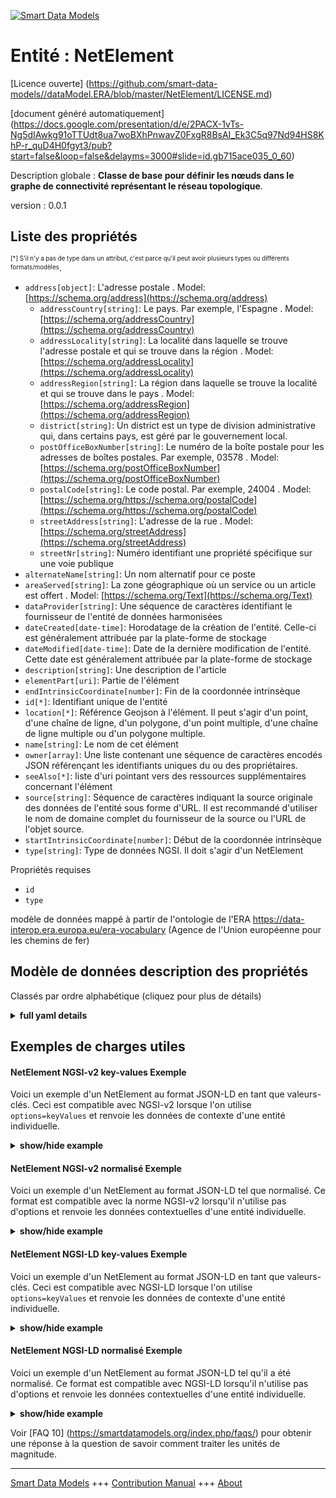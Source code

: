 <!-- 10-Header -->  
[![Smart Data Models](https://smartdatamodels.org/wp-content/uploads/2022/01/SmartDataModels_logo.png "Logo")](https://smartdatamodels.org)  
Entité : NetElement  
===================<!-- /10-Header -->  
<!-- 15-License -->  
[Licence ouverte] (https://github.com/smart-data-models//dataModel.ERA/blob/master/NetElement/LICENSE.md)  
[document généré automatiquement] (https://docs.google.com/presentation/d/e/2PACX-1vTs-Ng5dIAwkg91oTTUdt8ua7woBXhPnwavZ0FxgR8BsAI_Ek3C5q97Nd94HS8KhP-r_quD4H0fgyt3/pub?start=false&loop=false&delayms=3000#slide=id.gb715ace035_0_60)  
<!-- /15-License -->  
<!-- 20-Description -->  
Description globale : **Classe de base pour définir les nœuds dans le graphe de connectivité représentant le réseau topologique**.  
version : 0.0.1  
<!-- /20-Description -->  
<!-- 30-PropertiesList -->  

## Liste des propriétés  

<sup><sub>[*] S'il n'y a pas de type dans un attribut, c'est parce qu'il peut avoir plusieurs types ou différents formats/modèles</sub></sup>.  
- `address[object]`: L'adresse postale  . Model: [https://schema.org/address](https://schema.org/address)	- `addressCountry[string]`: Le pays. Par exemple, l'Espagne  . Model: [https://schema.org/addressCountry](https://schema.org/addressCountry)  
	- `addressLocality[string]`: La localité dans laquelle se trouve l'adresse postale et qui se trouve dans la région  . Model: [https://schema.org/addressLocality](https://schema.org/addressLocality)  
	- `addressRegion[string]`: La région dans laquelle se trouve la localité et qui se trouve dans le pays  . Model: [https://schema.org/addressRegion](https://schema.org/addressRegion)  
	- `district[string]`: Un district est un type de division administrative qui, dans certains pays, est géré par le gouvernement local.    
	- `postOfficeBoxNumber[string]`: Le numéro de la boîte postale pour les adresses de boîtes postales. Par exemple, 03578  . Model: [https://schema.org/postOfficeBoxNumber](https://schema.org/postOfficeBoxNumber)  
	- `postalCode[string]`: Le code postal. Par exemple, 24004  . Model: [https://schema.org/https://schema.org/postalCode](https://schema.org/https://schema.org/postalCode)  
	- `streetAddress[string]`: L'adresse de la rue  . Model: [https://schema.org/streetAddress](https://schema.org/streetAddress)  
	- `streetNr[string]`: Numéro identifiant une propriété spécifique sur une voie publique    
- `alternateName[string]`: Un nom alternatif pour ce poste  - `areaServed[string]`: La zone géographique où un service ou un article est offert  . Model: [https://schema.org/Text](https://schema.org/Text)- `dataProvider[string]`: Une séquence de caractères identifiant le fournisseur de l'entité de données harmonisées  - `dateCreated[date-time]`: Horodatage de la création de l'entité. Celle-ci est généralement attribuée par la plate-forme de stockage  - `dateModified[date-time]`: Date de la dernière modification de l'entité. Cette date est généralement attribuée par la plate-forme de stockage  - `description[string]`: Une description de l'article  - `elementPart[uri]`: Partie de l'élément  - `endIntrinsicCoordinate[number]`: Fin de la coordonnée intrinsèque  - `id[*]`: Identifiant unique de l'entité  - `location[*]`: Référence Geojson à l'élément. Il peut s'agir d'un point, d'une chaîne de ligne, d'un polygone, d'un point multiple, d'une chaîne de ligne multiple ou d'un polygone multiple.  - `name[string]`: Le nom de cet élément  - `owner[array]`: Une liste contenant une séquence de caractères encodés JSON référençant les identifiants uniques du ou des propriétaires.  - `seeAlso[*]`: liste d'uri pointant vers des ressources supplémentaires concernant l'élément  - `source[string]`: Séquence de caractères indiquant la source originale des données de l'entité sous forme d'URL. Il est recommandé d'utiliser le nom de domaine complet du fournisseur de la source ou l'URL de l'objet source.  - `startIntrinsicCoordinate[number]`: Début de la coordonnée intrinsèque  - `type[string]`: Type de données NGSI. Il doit s'agir d'un NetElement  <!-- /30-PropertiesList -->  
<!-- 35-RequiredProperties -->  
Propriétés requises  
- `id`  - `type`  <!-- /35-RequiredProperties -->  
<!-- 40-RequiredProperties -->  
modèle de données mappé à partir de l'ontologie de l'ERA https://data-interop.era.europa.eu/era-vocabulary (Agence de l'Union européenne pour les chemins de fer)  
<!-- /40-RequiredProperties -->  
<!-- 50-DataModelHeader -->  
## Modèle de données description des propriétés  
Classés par ordre alphabétique (cliquez pour plus de détails)  
<!-- /50-DataModelHeader -->  
<!-- 60-ModelYaml -->  
<details><summary><strong>full yaml details</strong></summary>    
```yaml  
NetElement:    
  description: Base class for defining nodes in the connectivity graph representing the topological network.    
  properties:    
    address:    
      description: The mailing address    
      properties:    
        addressCountry:    
          description: 'The country. For example, Spain'    
          type: string    
          x-ngsi:    
            model: https://schema.org/addressCountry    
            type: Property    
        addressLocality:    
          description: 'The locality in which the street address is, and which is in the region'    
          type: string    
          x-ngsi:    
            model: https://schema.org/addressLocality    
            type: Property    
        addressRegion:    
          description: 'The region in which the locality is, and which is in the country'    
          type: string    
          x-ngsi:    
            model: https://schema.org/addressRegion    
            type: Property    
        district:    
          description: 'A district is a type of administrative division that, in some countries, is managed by the local government'    
          type: string    
          x-ngsi:    
            type: Property    
        postOfficeBoxNumber:    
          description: 'The post office box number for PO box addresses. For example, 03578'    
          type: string    
          x-ngsi:    
            model: https://schema.org/postOfficeBoxNumber    
            type: Property    
        postalCode:    
          description: 'The postal code. For example, 24004'    
          type: string    
          x-ngsi:    
            model: https://schema.org/https://schema.org/postalCode    
            type: Property    
        streetAddress:    
          description: The street address    
          type: string    
          x-ngsi:    
            model: https://schema.org/streetAddress    
            type: Property    
        streetNr:    
          description: Number identifying a specific property on a public street    
          type: string    
          x-ngsi:    
            type: Property    
      type: object    
      x-ngsi:    
        model: https://schema.org/address    
        type: Property    
    alternateName:    
      description: An alternative name for this item    
      type: string    
      x-ngsi:    
        type: Property    
    areaServed:    
      description: The geographic area where a service or offered item is provided    
      type: string    
      x-ngsi:    
        model: https://schema.org/Text    
        type: Property    
    dataProvider:    
      description: A sequence of characters identifying the provider of the harmonised data entity    
      type: string    
      x-ngsi:    
        type: Property    
    dateCreated:    
      description: Entity creation timestamp. This will usually be allocated by the storage platform    
      format: date-time    
      type: string    
      x-ngsi:    
        type: Property    
    dateModified:    
      description: Timestamp of the last modification of the entity. This will usually be allocated by the storage platform    
      format: date-time    
      type: string    
      x-ngsi:    
        type: Property    
    description:    
      description: A description of this item    
      type: string    
      x-ngsi:    
        type: Property    
    elementPart:    
      description: Element part    
      format: uri    
      type: string    
      x-ngsi:    
        type: Relationship    
    endIntrinsicCoordinate:    
      description: End intrinsic coordinate    
      type: number    
      x-ngsi:    
        type: Property    
    hasImplementation:    
      description: Has implementation    
      format: uri    
      type: string    
      x-ngsi:    
        type: Relationship    
    id:    
      anyOf:    
        - description: Identifier format of any NGSI entity    
          maxLength: 256    
          minLength: 1    
          pattern: ^[\w\-\.\{\}\$\+\*\[\]`|~^@!,:\\]+$    
          type: string    
          x-ngsi:    
            type: Property    
        - description: Identifier format of any NGSI entity    
          format: uri    
          type: string    
          x-ngsi:    
            type: Property    
      description: Unique identifier of the entity    
      x-ngsi:    
        type: Property    
    location:    
      description: 'Geojson reference to the item. It can be Point, LineString, Polygon, MultiPoint, MultiLineString or MultiPolygon'    
      oneOf:    
        - description: Geojson reference to the item. Point    
          properties:    
            bbox:    
              items:    
                type: number    
              minItems: 4    
              type: array    
            coordinates:    
              items:    
                type: number    
              minItems: 2    
              type: array    
            type:    
              enum:    
                - Point    
              type: string    
          required:    
            - type    
            - coordinates    
          title: GeoJSON Point    
          type: object    
          x-ngsi:    
            type: GeoProperty    
        - description: Geojson reference to the item. LineString    
          properties:    
            bbox:    
              items:    
                type: number    
              minItems: 4    
              type: array    
            coordinates:    
              items:    
                items:    
                  type: number    
                minItems: 2    
                type: array    
              minItems: 2    
              type: array    
            type:    
              enum:    
                - LineString    
              type: string    
          required:    
            - type    
            - coordinates    
          title: GeoJSON LineString    
          type: object    
          x-ngsi:    
            type: GeoProperty    
        - description: Geojson reference to the item. Polygon    
          properties:    
            bbox:    
              items:    
                type: number    
              minItems: 4    
              type: array    
            coordinates:    
              items:    
                items:    
                  items:    
                    type: number    
                  minItems: 2    
                  type: array    
                minItems: 4    
                type: array    
              type: array    
            type:    
              enum:    
                - Polygon    
              type: string    
          required:    
            - type    
            - coordinates    
          title: GeoJSON Polygon    
          type: object    
          x-ngsi:    
            type: GeoProperty    
        - description: Geojson reference to the item. MultiPoint    
          properties:    
            bbox:    
              items:    
                type: number    
              minItems: 4    
              type: array    
            coordinates:    
              items:    
                items:    
                  type: number    
                minItems: 2    
                type: array    
              type: array    
            type:    
              enum:    
                - MultiPoint    
              type: string    
          required:    
            - type    
            - coordinates    
          title: GeoJSON MultiPoint    
          type: object    
          x-ngsi:    
            type: GeoProperty    
        - description: Geojson reference to the item. MultiLineString    
          properties:    
            bbox:    
              items:    
                type: number    
              minItems: 4    
              type: array    
            coordinates:    
              items:    
                items:    
                  items:    
                    type: number    
                  minItems: 2    
                  type: array    
                minItems: 2    
                type: array    
              type: array    
            type:    
              enum:    
                - MultiLineString    
              type: string    
          required:    
            - type    
            - coordinates    
          title: GeoJSON MultiLineString    
          type: object    
          x-ngsi:    
            type: GeoProperty    
        - description: Geojson reference to the item. MultiLineString    
          properties:    
            bbox:    
              items:    
                type: number    
              minItems: 4    
              type: array    
            coordinates:    
              items:    
                items:    
                  items:    
                    items:    
                      type: number    
                    minItems: 2    
                    type: array    
                  minItems: 4    
                  type: array    
                type: array    
              type: array    
            type:    
              enum:    
                - MultiPolygon    
              type: string    
          required:    
            - type    
            - coordinates    
          title: GeoJSON MultiPolygon    
          type: object    
          x-ngsi:    
            type: GeoProperty    
      x-ngsi:    
        type: GeoProperty    
    name:    
      description: The name of this item    
      type: string    
      x-ngsi:    
        type: Property    
    owner:    
      description: A List containing a JSON encoded sequence of characters referencing the unique Ids of the owner(s)    
      items:    
        anyOf:    
          - description: Identifier format of any NGSI entity    
            maxLength: 256    
            minLength: 1    
            pattern: ^[\w\-\.\{\}\$\+\*\[\]`|~^@!,:\\]+$    
            type: string    
            x-ngsi:    
              type: Property    
          - description: Identifier format of any NGSI entity    
            format: uri    
            type: string    
            x-ngsi:    
              type: Property    
        description: Unique identifier of the entity    
        x-ngsi:    
          type: Property    
      type: array    
      x-ngsi:    
        type: Property    
    seeAlso:    
      description: list of uri pointing to additional resources about the item    
      oneOf:    
        - items:    
            format: uri    
            type: string    
          minItems: 1    
          type: array    
        - format: uri    
          type: string    
      x-ngsi:    
        type: Property    
    source:    
      description: 'A sequence of characters giving the original source of the entity data as a URL. Recommended to be the fully qualified domain name of the source provider, or the URL to the source object'    
      type: string    
      x-ngsi:    
        type: Property    
    startIntrinsicCoordinate:    
      description: Start intrinsic coordinate    
      type: number    
      x-ngsi:    
        type: Property    
    type:    
      description: NGSI data type. It has to be NetElement    
      enum:    
        - NetElement    
      type: string    
      x-ngsi:    
        type: Property    
  required:    
    - id    
    - type    
  type: object    
  x-derived-from: http://data.europa.eu/949/NetElement    
  x-disclaimer: 'Redistribution and use in source and binary forms, with or without modification, are permitted  provided that the license conditions are met. Copyleft (c) 2023 Contributors to Smart Data Models Program'    
  x-license-url: https://github.com/smart-data-models/dataModel.ERA/blob/master/NetElement/LICENSE.md    
  x-model-schema: https://smart-data-models.github.io/dataModel.ERA/Certificate/schema.json    
  x-model-tags: 'ERA vocabulary, railway, train'    
  x-version: 0.0.1    
```  
</details>    
<!-- /60-ModelYaml -->  
<!-- 70-MiddleNotes -->  
<!-- /70-MiddleNotes -->  
<!-- 80-Examples -->  
## Exemples de charges utiles  
#### NetElement NGSI-v2 key-values Exemple  
Voici un exemple d'un NetElement au format JSON-LD en tant que valeurs-clés. Ceci est compatible avec NGSI-v2 lorsque l'on utilise `options=keyValues` et renvoie les données de contexte d'une entité individuelle.  
<details><summary><strong>show/hide example</strong></summary>    
```json  
{  
  "id": "urn:ngsi-ld:NetElement:id:CDPU:99275524",  
  "dateCreated": "2004-12-12T04:49:10Z",  
  "dateModified": "1992-12-16T09:32:23Z",  
  "source": "Natural film decade",  
  "name": "Price institution dream somebody although song how. Low describe energy significant light road great both. Add explain likely way smile new. Fast must leg public",  
  "alternateName": "Common wind western ball read along. Statement another type seat store. Hot case pressure identify lead.",  
  "description": "Truth expect in recently face. By spend social benefit ask response.",  
  "dataProvider": "Sing whole pres",  
  "owner": [  
    "urn:ngsi-ld:NetElement:items:OKII:37700408",  
    "urn:ngsi-ld:NetElement:items:MRRB:33006272"  
  ],  
  "seeAlso": [  
    "urn:ngsi-ld:NetElement:items:NKYQ:56695981"  
  ],  
  "location": {  
    "type": "Point",  
    "coordinates": [  
      28.6509805,  
      -162.802435  
    ]  
  },  
  "address": {  
    "streetAddress": "Way party system teacher purpose federal. For top far sell.",  
    "addressLocality": "These everyone no measure free finish decision call. Car somebody across glass war ask part. Quality here himself popular service suffer.",  
    "addressRegion": "Article despite environmental service head relate from. L",  
    "addressCountry": "Agreement cover study off. Choose back laugh who management communit",  
    "postalCode": "Radio short thought whole contain. Effect contain character after seem put debate. Decision true mission front maintain re",  
    "postOfficeBoxNumber": "Generatio",  
    "streetNr": "Fi",  
    "district": "Weight over big former dream character. Network anyone easy campaign seek of realize right. Range level level kind cause. Score miss need wear push walk month region."  
  },  
  "areaServed": "She reduce policy necessary campaign your.",  
  "type": "NetElement",  
  "endIntrinsicCoordinate": 172.2,  
  "startIntrinsicCoordinate": 698.8,  
  "elementPart": "urn:ngsi-ld:NetElement:elementPart:MXDV:95711699",  
  "hasImplementation": "urn:ngsi-ld:NetElement:hasImplementation:GOYF:07477051"  
}  
```  
</details>  
#### NetElement NGSI-v2 normalisé Exemple  
Voici un exemple d'un NetElement au format JSON-LD tel que normalisé. Ce format est compatible avec la norme NGSI-v2 lorsqu'il n'utilise pas d'options et renvoie les données contextuelles d'une entité individuelle.  
<details><summary><strong>show/hide example</strong></summary>    
```json  
{  
  "id": "urn:ngsi-ld:NetElement:id:CDPU:99275524",  
  "dateCreated": {  
    "type": "DateTime",  
    "value": "2004-12-12T04:49:10Z"  
  },  
  "dateModified": {  
    "type": "DateTime",  
    "value": "1992-12-16T09:32:23Z"  
  },  
  "source": {  
    "type": "Text",  
    "value": "Natural film decade"  
  },  
  "name": {  
    "type": "Text",  
    "value": "Price institution dream somebody although song how. Low describe energy significant light road great both. Add explain likely way smile new. Fast must leg public"  
  },  
  "alternateName": {  
    "type": "Text",  
    "value": "Common wind western ball read along. Statement another type seat store. Hot case pressure identify lead."  
  },  
  "description": {  
    "type": "Text",  
    "value": "Truth expect in recently face. By spend social benefit ask response."  
  },  
  "dataProvider": {  
    "type": "Text",  
    "value": "Sing whole pres"  
  },  
  "owner": {  
    "type": "StructuredValue",  
    "value": [  
      "urn:ngsi-ld:NetElement:items:OKII:37700408",  
      "urn:ngsi-ld:NetElement:items:MRRB:33006272"  
    ]  
  },  
  "seeAlso": {  
    "type": "StructuredValue",  
    "value": [  
      "urn:ngsi-ld:NetElement:items:NKYQ:56695981"  
    ]  
  },  
  "location": {  
    "type": "geo:json",  
    "value": {  
      "type": "Point",  
      "coordinates": {  
        "type": "StructuredValue",  
        "value": [  
          28.6509805,  
          -162.802435  
        ]  
      }  
    }  
  },  
  "address": {  
    "type": "StructuredValue",  
    "value": {  
      "streetAddress": {  
        "type": "Text",  
        "value": "Way party system teacher purpose federal. For top far sell."  
      },  
      "addressLocality": {  
        "type": "Text",  
        "value": "These everyone no measure free finish decision call. Car somebody across glass war ask part. Quality here himself popular service suffer."  
      },  
      "addressRegion": {  
        "type": "Text",  
        "value": "Article despite environmental service head relate from. L"  
      },  
      "addressCountry": {  
        "type": "Text",  
        "value": "Agreement cover study off. Choose back laugh who management communit"  
      },  
      "postalCode": {  
        "type": "Text",  
        "value": "Radio short thought whole contain. Effect contain character after seem put debate. Decision true mission front maintain re"  
      },  
      "postOfficeBoxNumber": {  
        "type": "Text",  
        "value": "Generatio"  
      },  
      "streetNr": {  
        "type": "Text",  
        "value": "Fi"  
      },  
      "district": {  
        "type": "Text",  
        "value": "Weight over big former dream character. Network anyone easy campaign seek of realize right. Range level level kind cause. Score miss need wear push walk month region."  
      }  
    }  
  },  
  "areaServed": {  
    "type": "Text",  
    "value": "She reduce policy necessary campaign your."  
  },  
  "type": "NetElement",  
  "endIntrinsicCoordinate": {  
    "type": "Number",  
    "value": 172.2  
  },  
  "startIntrinsicCoordinate": {  
    "type": "Number",  
    "value": 698.8  
  },  
  "elementPart": {  
    "type": "Text",  
    "value": "urn:ngsi-ld:NetElement:elementPart:MXDV:95711699"  
  },  
  "hasImplementation": {  
    "type": "Text",  
    "value": "urn:ngsi-ld:NetElement:hasImplementation:GOYF:07477051"  
  }  
}  
```  
</details>  
#### NetElement NGSI-LD key-values Exemple  
Voici un exemple d'un NetElement au format JSON-LD en tant que valeurs-clés. Ceci est compatible avec NGSI-LD lorsque l'on utilise `options=keyValues` et renvoie les données de contexte d'une entité individuelle.  
<details><summary><strong>show/hide example</strong></summary>    
```json  
{  
  "id": "urn:ngsi-ld:NetElement:id:CDPU:99275524",  
  "dateCreated": "2004-12-12T04:49:10Z",  
  "dateModified": "1992-12-16T09:32:23Z",  
  "source": "Natural film decade",  
  "name": "Price institution dream somebody although song how. Low describe energy significant light road great both. Add explain likely way smile new. Fast must leg public",  
  "alternateName": "Common wind western ball read along. Statement another type seat store. Hot case pressure identify lead.",  
  "description": "Truth expect in recently face. By spend social benefit ask response.",  
  "dataProvider": "Sing whole pres",  
  "owner": [  
    "urn:ngsi-ld:NetElement:items:OKII:37700408",  
    "urn:ngsi-ld:NetElement:items:MRRB:33006272"  
  ],  
  "seeAlso": [  
    "urn:ngsi-ld:NetElement:items:NKYQ:56695981"  
  ],  
  "location": {  
    "type": "Point",  
    "coordinates": [  
      28.6509805,  
      -162.802435  
    ]  
  },  
  "address": {  
    "streetAddress": "Way party system teacher purpose federal. For top far sell.",  
    "addressLocality": "These everyone no measure free finish decision call. Car somebody across glass war ask part. Quality here himself popular service suffer.",  
    "addressRegion": "Article despite environmental service head relate from. L",  
    "addressCountry": "Agreement cover study off. Choose back laugh who management communit",  
    "postalCode": "Radio short thought whole contain. Effect contain character after seem put debate. Decision true mission front maintain re",  
    "postOfficeBoxNumber": "Generatio",  
    "streetNr": "Fi",  
    "district": "Weight over big former dream character. Network anyone easy campaign seek of realize right. Range level level kind cause. Score miss need wear push walk month region."  
  },  
  "areaServed": "She reduce policy necessary campaign your.",  
  "type": "NetElement",  
  "endIntrinsicCoordinate": 172.2,  
  "startIntrinsicCoordinate": 698.8,  
  "elementPart": "urn:ngsi-ld:NetElement:elementPart:MXDV:95711699",  
  "hasImplementation": "urn:ngsi-ld:NetElement:hasImplementation:GOYF:07477051",  
  "@context": [  
    "https://raw.githubusercontent.com/smart-data-models/dataModel.ERA/master/context.jsonld"  
  ]  
}  
```  
</details>  
#### NetElement NGSI-LD normalisé Exemple  
Voici un exemple d'un NetElement au format JSON-LD tel qu'il a été normalisé. Ce format est compatible avec NGSI-LD lorsqu'il n'utilise pas d'options et renvoie les données contextuelles d'une entité individuelle.  
<details><summary><strong>show/hide example</strong></summary>    
```json  
{  
  "id": "urn:ngsi-ld:NetElement:id:NVEI:78144573",  
  "dateCreated": {  
    "type": "Property",  
    "value": {  
      "@type": "DateTime",  
      "@value": "2011-10-25T09:04:55Z"  
    }  
  },  
  "dateModified": {  
    "type": "Property",  
    "value": {  
      "@type": "DateTime",  
      "@value": "1972-02-02T07:09:51Z"  
    }  
  },  
  "source": {  
    "type": "Property",  
    "value": "Increase administration contain main. Top every your. Approach raise cup kid region under pay."  
  },  
  "name": {  
    "type": "Property",  
    "value": "Indicate group son local suddenly loss."  
  },  
  "alternateName": {  
    "type": "Property",  
    "value": "Pul"  
  },  
  "description": {  
    "type": "Property",  
    "value": "Of shoulder push total throw security. Worker body season soon just skin room."  
  },  
  "dataProvider": {  
    "type": "Property",  
    "value": "Ok value system send worker. Worry mouth exist economy red. Home voice out offer think make while effort."  
  },  
  "owner": {  
    "type": "Property",  
    "value": [  
      "urn:ngsi-ld:NetElement:items:HDKF:77009578",  
      "urn:ngsi-ld:NetElement:items:IZMH:45951686"  
    ]  
  },  
  "seeAlso": {  
    "type": "Property",  
    "value": [  
      "urn:ngsi-ld:NetElement:items:TRQK:78299265"  
    ]  
  },  
  "location": {  
    "type": "Property",  
    "value": {  
      "type": "Point",  
      "coordinates": [  
        -82.8184375,  
        29.596471  
      ]  
    }  
  },  
  "address": {  
    "type": "Property",  
    "value": {  
      "streetAddress": "Dinner pay business attorney. Bring picture easy knowledge financial.",  
      "addressLocality": "Stock available country onto single have after. Tonight want detail audience best partner better thus.",  
      "addressRegion": "Individual sign most outside position ",  
      "addressCountry": "Treat same head court beyond discuss bad security.",  
      "postalCode": "Western mention large tro",  
      "postOfficeBoxNumber": "Go hold behavior. Police mind sometimes political impact seat. Everyone allow forward weight.",  
      "streetNr": "Step rate start. Term clearly character.",  
      "district": "Over my citizen alone know standard single garden. Daughter sure once whose or."  
    }  
  },  
  "areaServed": {  
    "type": "Property",  
    "value": "Wall dream hold team whatever continue field draw. Result poor educati"  
  },  
  "type": "NetElement",  
  "endIntrinsicCoordinate": {  
    "type": "Property",  
    "value": 437.0  
  },  
  "startIntrinsicCoordinate": {  
    "type": "Property",  
    "value": 884.3  
  },  
  "elementPart": {  
    "type": "Relationship",  
    "object": "urn:ngsi-ld:NetElement:elementPart:QPYN:94443064"  
  },  
  "hasImplementation": {  
    "type": "Relationship",  
    "object": "urn:ngsi-ld:NetElement:hasImplementation:LVLV:02180509"  
  },  
  "@context": [  
    "https://raw.githubusercontent.com/smart-data-models/dataModel.ERA/master/context.jsonld"  
  ]  
}  
```  
</details><!-- /80-Examples -->  
<!-- 90-FooterNotes -->  
<!-- /90-FooterNotes -->  
<!-- 95-Units -->  
Voir [FAQ 10] (https://smartdatamodels.org/index.php/faqs/) pour obtenir une réponse à la question de savoir comment traiter les unités de magnitude.  
<!-- /95-Units -->  
<!-- 97-LastFooter -->  
---  
[Smart Data Models](https://smartdatamodels.org) +++ [Contribution Manual](https://bit.ly/contribution_manual) +++ [About](https://bit.ly/Introduction_SDM)<!-- /97-LastFooter -->  
